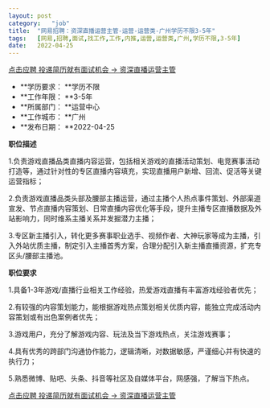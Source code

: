 ```yaml
---
layout:	post
category:	"job"
title:	"网易招聘：资深直播运营主管-运营-运营类-广州学历不限3-5年"
tags:	[网易,招聘,面试,找工作,工作,内推,运营,运营类,广州,学历不限,3-5年]
date:	2022-04-25
---
```


[点击应聘 投递简历就有面试机会 ->  资深直播运营主管](http://mobile.bole.netease.com/bole/boleDetail?id=32453&employeeId=346f03c3cda5f04c&key=all)



- **学历要求： **学历不限
- **工作年限： **3-5年
- **所属部门： **运营中心
- **工作城市： **广州
- **发布日期： **2022-04-25



**职位描述**

1.负责游戏直播品类直播内容运营，包括相关游戏的直播活动策划、电竞赛事活动打造等，通过针对性的专区直播内容填充，实现直播用户新增、回流、促活等关键运营指标；

2.负责游戏直播品类头部及腰部主播运营，通过主播个人热点事件策划、外部渠道宣发、节点直播内容策划、日常直播内容优化等手段，提升主播专区直播数据及外站影响力，同时维系主播关系并发掘潜力主播；

3.专区新主播引入，转化更多赛事职业选手、视频作者、大神玩家等成为主播，引入外站优质主播，制定引入主播首秀方案，合理分配引入新主播直播资源，扩充专区头/腰部主播池。



**职位要求**

1.具备1-3年游戏/直播行业相关工作经验，热爱游戏直播有丰富游戏经验者优先；

2.有较强的内容策划能力，能根据游戏热点策划相关优质内容，能独立完成活动内容策划或有出色案例者优先；

3.游戏用户，充分了解游戏内容、玩法及当下游戏热点，关注游戏赛事；

4.具有优秀的跨部门沟通协作能力，逻辑清晰，对数据敏感，严谨细心并有快速的执行力；

5.熟悉微博、贴吧、头条、抖音等社区及自媒体平台，网感强，了解当下热点。



[点击应聘 投递简历就有面试机会 ->  资深直播运营主管](http://mobile.bole.netease.com/bole/boleDetail?id=32453&employeeId=346f03c3cda5f04c&key=all)
